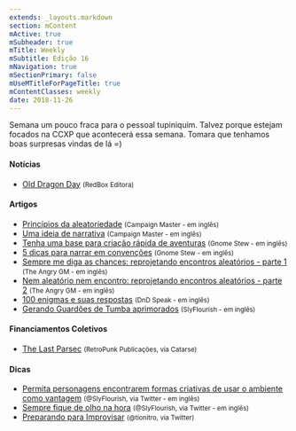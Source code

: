 ```yaml
---
extends: _layouts.markdown
section: mContent
mActive: true
mSubheader: true
mTitle: Weekly
mSubtitle: Edição 16
mNavigation: true
mSectionPrimary: false
mUseMTitleForPageTitle: true
mContentClasses: weekly
date: 2018-11-26
---
```


Semana um pouco fraca para o pessoal tupiniquim. Talvez porque estejam focados na CCXP que acontecerá essa semana. Tomara que tenhamos boas surpresas vindas de lá =)

#### Notícias

- [Old Dragon Day] <small>(RedBox Editora)</small>

#### Artigos

- [Princípios da aleatoriedade] <small>(Campaign Master - em inglês)</small>
- [Uma ideia de narrativa] <small>(Campaign Master - em inglês)</small>
- [Tenha uma base para criação rápida de aventuras] <small>(Gnome Stew - em inglês)</small>
- [5 dicas para narrar em convenções] <small>(Gnome Stew - em inglês)</small>
- [Sempre me diga as chances: reprojetando encontros aleatórios - parte 1] <small>(The Angry GM - em inglês)</small>
- [Nem aleatório nem encontro: reprojetando encontros aleatórios - parte 2] <small>(The Angry GM - em inglês)</small>
- [100 enigmas e suas respostas]  <small>(DnD Speak - em inglês)</small>
- [Gerando Guardões de Tumba aprimorados] <small>(SlyFlourish - em inglês)</small>

#### Financiamentos Coletivos

- [The Last Parsec] <small>(RetroPunk Publicações, via Catarse)</small>

#### Dicas

- [Permita personagens encontrarem formas criativas de usar o ambiente como vantagem] <small>(@SlyFlourish, via Twitter - em inglês)</small>
- [Sempre fique de olho na hora] <small>(@SlyFlourish, via Twitter - em inglês)</small>
- [Preparando para Improvisar] <small>(@tionitro, via Twitter)</small>

[Princípios da aleatoriedade]: http://www.campaignmastery.com/blog/principles-of-randomness/
[Tenha uma base para criação rápida de aventuras]: https://gnomestew.com/have-a-quick-story-framework/
[Sempre me diga as chances: reprojetando encontros aleatórios - parte 1]: https://theangrygm.com/redesigning-random-encounters-1/
[Nem aleatório nem encontro: reprojetando encontros aleatórios - parte 2]: https://theangrygm.com/redesigning-random-encounters-2/
[100 enigmas e suas respostas]: http://dndspeak.com/2018/11/100-riddles-and-their-answers/
[5 dicas para narrar em convenções]: https://gnomestew.com/five-tips-for-gming-convention-games/
[Gerando Guardões de Tumba aprimorados]: http://slyflourish.com/tomb_guardian_generator.html
[Uma ideia de narrativa]: http://www.campaignmastery.com/blog/a-sense-of-narrative/
[The Last Parsec]: https://www.catarse.me/the_last_parsec
[Old Dragon Day]: http://redboxeditora.com.br/old-dragon-day-18/
[Permita personagens encontrarem formas criativas de usar o ambiente como vantagem]: https://twitter.com/SlyFlourish/status/1068943098120728576
[Sempre fique de olho na hora]: https://twitter.com/SlyFlourish/status/1064564437863071745
[Preparando para Improvisar]: https://twitter.com/tionitro/status/1067152973778817029